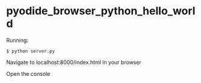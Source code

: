 # pyodide_browser_python_hello_world

Running:

```
$ python server.py
```

Navigate to localhost:8000/index.html in your browser

Open the console

